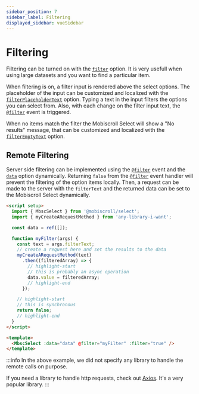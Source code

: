 ```yaml
---
sidebar_position: 7
sidebar_label: Filtering
displayed_sidebar: vueSidebar
---
```


# Filtering

Filtering can be turned on with the [`filter`](./api#opt-filter) option. It is very usefull when using large datasets and you want to find a particular item.

When filtering is on, a filter input is rendered above the select options. The placeholder of the input can be customized and localized with the [`filterPlaceholderText`](./api#localization-filterPlaceholderText) option.
Typing a text in the input filters the options you can select from. Also, with each change on the filter input text, the [`@filter`](./api#event-onFilter) event is triggered.

When no items match the filter the Mobiscroll Select will show a "No results" message, that can be customized and localized with the [`filterEmptyText`](./api#localization-filterEmptyText) option.


## Remote Filtering

Server side filtering can be implemented using the [`@filter`](./api#event-onFilter) event and the [`data`](./api#opt-data) option dynamically. Returning `false` from the [`@filter`](./api#event-onFilter) event handler will prevent the filtering of the option items locally. Then, a request can be made to the server with the `filterText` and the returned data can be set to the Mobiscroll Select dynamically.

```html
<script setup>
  import { MbscSelect } from '@mobiscroll/select';
  import { myCreateARequestMethod } from 'any-library-i-want';

  const data = ref([]);

  function myFilter(args) {
    const text = args.filterText;
    // create a request here and set the results to the data
    myCreateARequestMethod(text)
      .then((filteredArray) => {
        // highlight-start
        // this is probably an async operation
        data.value = filteredArray;
        // highlight-end
      });

    // highlight-start
    // this is synchronous
    return false;
    // highlight-end
  }
</script>

<template>
  <MbscSelect :data="data" @filter="myFilter" :filter="true" />
</template>
```

:::info
In the above example, we did not specify any library to handle the remote calls on purpose.

If you need a library to handle http requests, check out [Axios](https://github.com/axios/axios). It's a very popular library.
:::